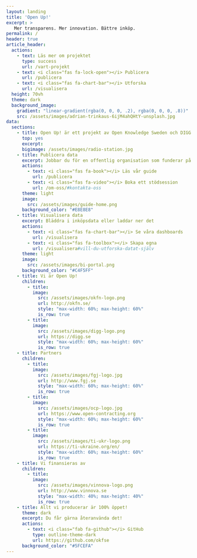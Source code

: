 ```yaml
---
layout: landing
title: 'Open Up!'
excerpt: >
   Mer transparens. Mer innovation. Bättre inköp.
permalink: /
header: true
article_header:
  actions:
    - text: Läs mer om projektet
      type: success
      url: /vart-projekt
    - text: <i class="fas fa-lock-open"></i> Publicera
      url: /publicera
    - text: <i class="fas fa-chart-bar"></i> Utforska
      url: /visualisera
  height: 70vh
  theme: dark
  background_image:
    gradient: "linear-gradient(rgba(0, 0, 0, .2), rgba(0, 0, 0, .8))"
    src: /assets/images/adrian-trinkaus-6ijM4ahQHtY-unsplash.jpg
data:
  sections:
    - title: Open Up! är ett projekt av Open Knowledge Sweden och DIGG som hjälper offentliga institutioner att publicera mer öppna data kring sina inköp och andra aktörer att återanvända dem.
      top: yes
      excerpt:
      bigimage: /assets/images/radio-station.jpg
    - title: Publicera data
      excerpt: Jobbar du för en offentlig organisation som funderar på att öppna sina inköpsdata? <br>Här hittar du alla svar!
      actions:
        - text: <i class="fas fa-book"></i> Läs vår guide
          url: /publicera
        - text: <i class="fas fa-video"></i> Boka ett stödsession
          url: /om-oss/#kontakta-oss
      theme: light
      image:
        src: /assets/images/guide-home.png
      background_color: "#E8E8E8"
    - title: Visualisera data
      excerpt: Bläddra i inköpsdata eller laddar ner det
      actions:
        - text: <i class="fas fa-chart-bar"></i> Se våra dashboards
          url: /visualisera
        - text: <i class="fas fa-toolbox"></i> Skapa egna
          url: /visualisera#vill-du-utforska-datat-själv
      theme: light
      image:
        src: /assets/images/bi-portal.png
      background_color: "#C4F5FF"
    - title: Vi är Open Up!
      children:
        - title:
          image:
            src: /assets/images/okfn-logo.png
            url: http://okfn.se/
            style: "max-width: 60%; max-height: 60%"
            is_row: true
        - title:
          image:
            src: /assets/images/digg-logo.png
            url: https://digg.se
            style: "max-width: 60%; max-height: 60%"
            is_row: true
    - title: Partners
      children:
        - title:
          image:
            src: /assets/images/fgj-logo.jpg
            url: http://www.fgj.se
            style: "max-width: 60%; max-height: 60%"
            is_row: true
        - title:
          image:
            src: /assets/images/ocp-logo.jpg
            url: https://www.open-contracting.org
            style: "max-width: 60%; max-height: 60%"
            is_row: true
        - title:
          image:
            src: /assets/images/ti-ukr-logo.png
            url: https://ti-ukraine.org/en/
            style: "max-width: 60%; max-height: 60%"
            is_row: true
    - title: Vi finansieras av
      children:
        - title:
          image:
            src: /assets/images/vinnova-logo.png
            url: http://www.vinnova.se
            style: "max-width: 40%; max-height: 40%"
            is_row: true
    - title: Allt vi producerar är 100% öppet!
      theme: dark
      excerpt: Du får gärna återanvända det!
      actions:
        - text: <i class="fab fa-github"></i> GitHub
          type: outline-theme-dark
          url: https://github.com/okfse
      background_color: "#5FCEFA"
---
```

